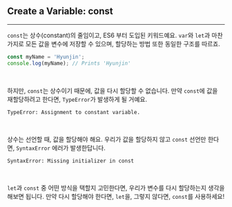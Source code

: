 ## Create a Variable: const
---
`const`는 상수(constant)의 줄임이고, ES6 부터 도입된 키워드예요. `var`와 `let`과 마찬가지로 모든 값을 변수에 저장할 수 있으며, 할당하는 방법 또한 동일한 구조를 따르죠.
```javascript
const myName = 'Hyunjin';
console.log(myName); // Prints 'Hyunjin'
```
<br>

하지만, `const`는 상수이기 때문에, 값을 다시 할당할 수 없습니다. 만약 `const`에 값을 재할당하려고 한다면, `TypeError`가 발생하게 될 거예요.
```
TypeError: Assignment to constant variable.
```
<br>

상수는 선언할 때, 값을 할당해야 해요. 우리가 값을 할당하지 않고 `const` 선언만 한다면, `SyntaxError` 에러가 발생한답니다.
```
SyntaxError: Missing initializer in const 
```
<br>

`let`과 `const` 중 어떤 방식을 택할지 고민한다면, 우리가 변수를 다시 할당하는지 생각을 해보면 됩니다. 만약 다시 할당해야 한다면, `let`을, 그렇지 않다면, `const`를 사용하세요!